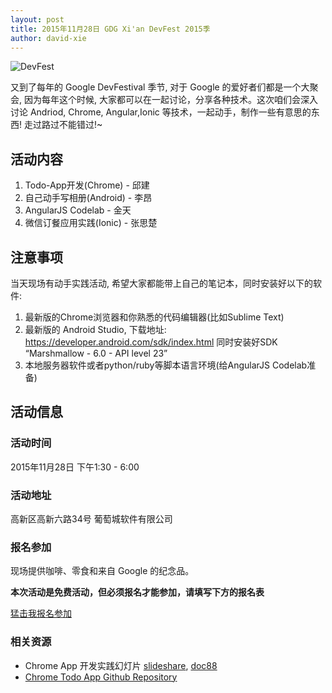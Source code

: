 ```yaml
---
layout: post
title: 2015年11月28日 GDG Xi'an DevFest 2015季
author: david-xie
---
```


![DevFest](http://greatghoul.b0.upaiyun.com/1511/cISVgt-AySTFw.jpeg)

又到了每年的 Google DevFestival 季节, 对于 Google 的爱好者们都是一个大聚会, 因为每年这个时候, 大家都可以在一起讨论，分享各种技术。这次咱们会深入讨论 Andriod, Chrome, Angular,Ionic 等技术，一起动手，制作一些有意思的东西! 走过路过不能错过!~

## 活动内容

1. Todo-App开发(Chrome) - 邱建 
2. 自己动手写相册(Android) - 李昂
3. AngularJS Codelab - 金天
4. 微信订餐应用实践(Ionic) - 张思楚

## 注意事项

当天现场有动手实践活动, 希望大家都能带上自己的笔记本，同时安装好以下的软件:

1. 最新版的Chrome浏览器和你熟悉的代码编辑器(比如Sublime Text)
2. 最新版的 Android Studio, 下载地址: https://developer.android.com/sdk/index.html 同时安装好SDK “Marshmallow - 6.0 - API level 23”
3. 本地服务器软件或者python/ruby等脚本语言环境(给AngularJS Codelab准备) 

## 活动信息

### 活动时间

2015年11月28日 下午1:30 - 6:00

### 活动地址

高新区高新六路34号 葡萄城软件有限公司

### 报名参加

现场提供咖啡、零食和来自 Google 的纪念品。  

**本次活动是免费活动，但必须报名才能参加，请填写下方的报名表**

[猛击我报名参加](https://www.gdgdocs.org/forms/d/1GyR_686uIRD1slY-HaXSJKjqPHvtwHTPTRi2y6WybPE/viewform)

### 相关资源

 - Chrome App 开发实践幻灯片 [slideshare](http://www.slideshare.net/greatghoul/build-a-todo-chrome-app), [doc88](http://www.doc88.com/p-3137744038327.html)
 - [Chrome Todo App Github Repository](https://github.com/GDG-Xian/chrome-todo-app)
